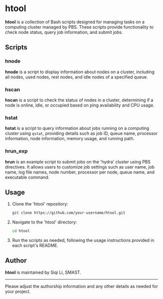 # htool

**htool** is a collection of Bash scripts designed for managing tasks on a computing cluster managed by PBS. These scripts provide functionality to check node status, query job information, and submit jobs.

## Scripts

### hnode

**hnode** is a script to display information about nodes on a cluster, including all nodes, used nodes, rest nodes, and idle nodes of a specified queue.

### hscan

**hscan** is a script to check the status of nodes in a cluster, determining if a node is online, idle, or occupied based on ping availability and CPU usage.

### hstat

**hstat** is a script to query information about jobs running on a computing cluster using `qstat`, providing details such as job ID, queue name, processor information, node information, memory usage, and running path.

### hrun_exp

**hrun** is an example script to submit jobs on the 'hydra' cluster using PBS directives. It allows users to customize job settings such as user name, job name, log file names, node number, processor per node, queue name, and executable command.

## Usage

1. Clone the 'htool' repository:

   ```sh
   git clone https://github.com/your-username/htool.git
   ```

2. Navigate to the 'htool' directory:

   ```sh
   cd htool
   ```

3. Run the scripts as needed, following the usage instructions provided in each script's README.

## Author

**htool** is maintained by Siqi Li, SMAST.

---

Please adjust the authorship information and any other details as needed for your project.

